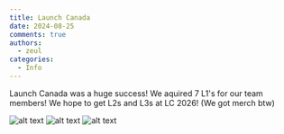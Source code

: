 ```yaml
---
title: Launch Canada
date: 2024-08-25
comments: true
authors:
  - zeul
categories:
  - Info
---
```


Launch Canada was a huge success! We aquired 7 L1's for our team members! We hope to get L2s and L3s at LC 2026! (We got merch btw)

![alt text](DSCF6984.JPG)
![alt text](DSCF7074.JPG)
![alt text](DSCF7104.JPG)
